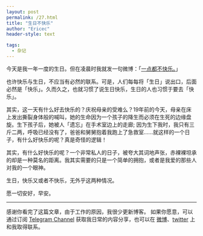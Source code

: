 ```yaml
---
layout: post
permalink: /27.html
title: "生日不快乐"
author: "Ericec"
header-style: text

tags:
  - 杂记
---
```




今天是我一年一度的生日。但在凌晨时我就发一句微博：「[一点都不快乐。](http://weibo.com/1706725757/BvZntkqAx?from=page_1005051706725757_profile&amp;wvr=6&amp;mod=weibotime&amp;type=comment)」

也许快乐与生日，不应当有必然的联系。可是，人们每每将「生日」说出口，后面必然是「快乐」。久而久之，也就习惯了说生日快乐，生日的人也习惯于要去「快乐」。

其实，这一天有什么好去快乐的？庆祝母亲的受难么？19年前的今天，母亲在床上发出撕裂身体般的喊叫，她的生命因为一个孩子的降生而必须在生死的边缘盘旋。生下孩子后，她被人「遗忘」在手术室边上的走廊; 因为生下我时，我只有三斤二两，呼吸已经没有了，爸爸和舅舅抱着我跑上了急救室......就这样的一个日子，有什么好快乐的呢？真是奇怪的逻辑！

其实，有什么好快乐的呢？一个非常私人的日子，被夸大其词地声张，赤裸裸坦承的却是一种莫名的距离。我其实需要的只是一个简单的拥抱，或者是我爱的那些人对我的一个眼神。

生日，快乐又或者不快乐，无外乎这两种情况。

愿一切安好，早安。

---
感谢你看完了这篇文章，由于工作的原因，我很少更新博客。
如果你愿意，可以通过订阅 [Telegram Channel](https://t.me/ericectalk) 获取我日常的内容分享，也可以在 [微博](https://weibo.com/719951113)、[twitter](https://twitter.com/ericecchou) 上和我取得联系。
